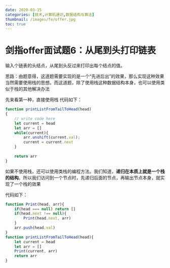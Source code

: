 ```yaml
---
date: 2020-03-15
categories: [技术,计算机通识,数据结构与算法]
thumbnail: /images/fe/offer.jpg
toc: true
---
```


# 剑指offer面试题6：从尾到头打印链表
<!--more-->

输入个链表的头结点，从尾到头反过来打印出每个结点的值。

思路：由题意得，这道题需要实现的是一个“先进后出”的效果，那么实现这种效果当然需要使用栈的思想。而这道题，除了使用栈这种数据结构本身，也可以使用类似于栈的其他解决办法

先来看第一种，直接使用栈
代码如下：

```javascript
function printListFromTailToHead(head)
{
    // write code here
    let current = head
    let arr = []
    while(current){
        arr.unshift(current.val);
        current = current.next
    }
     
    return arr
}
```

如果不使用栈，还可以使用类栈的编程方法。我们知道，**递归在本质上就是一个栈的结构**。所以我们访问到一个节点时，先递归后面的节点，再输出节点本身，就实现了一个栈的效果

代码如下：

```javascript
function Print(head, arr){
    if(head === null) return []
    if(head.next !== null){
        Print(head.next, arr)
    }
    arr.push(head.val)
}
function printListFromTailToHead(head){
    let current = head
    let arr = []
    Print(current, arr)
    return arr
}

```
